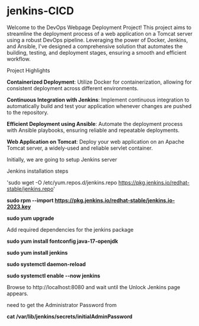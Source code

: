 # jenkins-CICD
Welcome to the DevOps Webpage Deployment Project! This project aims to streamline the deployment process of a web application on a Tomcat server using a robust DevOps pipeline. Leveraging the power of Docker, Jenkins, and Ansible, I've designed a comprehensive solution that automates the building, testing, and deployment stages, ensuring a smooth and efficient workflow.

Project Highlights

**Containerized Deployment**:
Utilize Docker for containerization, allowing for consistent deployment across different environments.

**Continuous Integration with Jenkins**: 
Implement continuous integration to automatically build and test your application whenever changes are pushed to the repository.

**Efficient Deployment using Ansible**:
Automate the deployment process with Ansible playbooks, ensuring reliable and repeatable deployments.

**Web Application on Tomcat**: 
Deploy your web application on an Apache Tomcat server, a widely-used and reliable servlet container.


Initially, we are going to setup Jenkins server
 
Jenkins installation steps 

'sudo wget -O /etc/yum.repos.d/jenkins.repo https://pkg.jenkins.io/redhat-stable/jenkins.repo'

**sudo rpm --import https://pkg.jenkins.io/redhat-stable/jenkins.io-2023.key** 

**sudo yum upgrade**

Add required dependencies for the jenkins package 

**sudo yum install fontconfig java-17-openjdk**

**sudo yum install jenkins**

**sudo systemctl daemon-reload**

**sudo systemctl enable --now jenkins**

Browse to http://localhost:8080 and wait until the Unlock Jenkins page appears. 

need to get the Administrator Password from 

**cat /var/lib/jenkins/secrets/initialAdminPassword**


 

